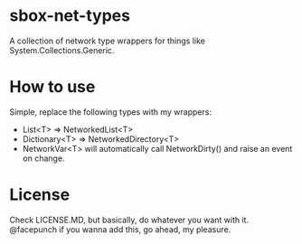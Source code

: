 # sbox-net-types
A collection of network type wrappers for things like System.Collections.Generic.

# How to use

Simple, replace the following types with my wrappers:

- List\<T\> => NetworkedList\<T\>
- Dictionary\<T\> => NetworkedDirectory\<T\>
- NetworkVar\<T\> will automatically call NetworkDirty() and raise an event on change.

# License

Check LICENSE.MD, but basically, do whatever you want with it.
@facepunch if you wanna add this, go ahead, my pleasure.

